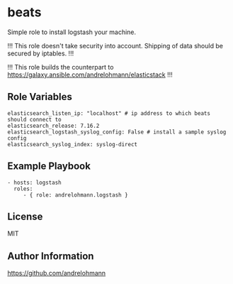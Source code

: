 beats
=====

Simple role to install logstash your machine.

!!! This role doesn't take security into account. Shipping of data should be secured by iptables. !!!

!!! This role builds the counterpart to https://galaxy.ansible.com/andrelohmann/elasticstack !!!

Role Variables
--------------

    elasticsearch_listen_ip: "localhost" # ip address to which beats should connect to
    elasticsearch_release: 7.16.2
    elasticsearch_logstash_syslog_config: False # install a sample syslog config
    elasticsearch_syslog_index: syslog-direct

Example Playbook
----------------

    - hosts: logstash
      roles:
         - { role: andrelohmann.logstash }

License
-------

MIT

Author Information
------------------

https://github.com/andrelohmann
